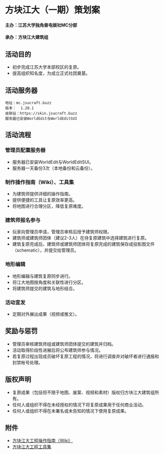 # 方块江大（一期）策划案

#### 主办：江苏大学独角兽电娱社MC分部

#### 承办：方块江大建筑组

## 活动目的

- 初步完成江苏大学本部校区的复原。
- 提高组织知名度，为成立正式社团奠基。

## 活动服务器

    地址：mc.jsucraft.buzz
    版本：  1.20.1
    皮肤站：https://skin.jsucraft.buzz
    服务器已安装WorldEdit与WorldEditSUI

## 活动流程

### 管理员配置服务器

- 服务器已安装WorldEdit与WorldEditSUI。
- 服务器一天备份3次（本地备份和云备份）。

### 制作操作指南（Wiki）、工具集

- 为建筑师提供详细的操作指南。
- 提供便捷的工具让复原效率更高。
- 将地图进行合理分区，降低复原难度。

### 建筑师报名参与

- 玩家向管理员申请，管理员审核后授予建筑师权限。
- 建筑师或建筑师团体（建议2-3人）在待复原建筑中选择建筑进行复原。
- 建筑复原完成后，建筑师或建筑师团体将复原完成的建筑保存成投影图文件（schematic），并提交给管理员。

### 地形编辑

- 地形编辑与建筑复原同步进行。
- 将江大地图按角度和关联性进行分区。
- 将建筑师提交的建筑与地形结合。

### 活动宣发

- 定期对外展出成果（视频或推文）。

## 奖励与惩罚

- 管理员审核建筑师组或建筑师团体提交的建筑并归档。
- 活动取得阶段性进展后将公布建筑师参与情况。
- 若复原过程出现成员破坏复原工程的情况，将进行调查并对破坏者进行通报和封禁帐号处理。

## 版权声明

- 复原成果（包括但不限于地图、废案、视频和素材）版权归方块江大建筑组所有。
- 任何人或组织不得在未经授权的情况下将复原成果用于任何商业活动。
- 任何人或组织不得在未署名或未告知的情况下使用复原成果。

## 附件

- [方块江大工程操作指南（Wiki）]()
- [方块江大工程工具集]()